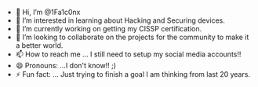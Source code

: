 - 👋 Hi, I’m @1Fa1c0nx
- 👀 I’m interested in learning about Hacking and Securing devices.
- 🌱 I’m currently working on getting my CISSP certification.
- 💞️ I’m looking to collaborate on the projects for the community to make it a better world.
- 📫 How to reach me ... I still need to setup my social media accounts!! 
- 😄 Pronouns: ...I don't know!! ;)
- ⚡ Fun fact: ... Just trying to finish a goal I am thinking from last 20 years.

<!---
1Fa1c0nx/1Fa1c0nx is a ✨ special ✨ repository because its `README.md` (this file) appears on your GitHub profile.
You can click the Preview link to take a look at your changes.
--->
